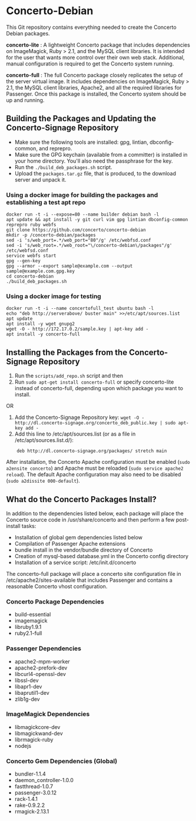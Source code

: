 # Concerto-Debian
This Git repository contains everything needed to create the Concerto Debian packages.

**concerto-lite**
: A lightweight Concerto package that includes dependencies on ImageMagick, Ruby > 2.1, and the MySQL client libraries.  It is intended for the user that wants  more control over their own web stack.  Additional, manual configuration is required to get the Concerto system running.

**concerto-full**
: The full Concerto package closely replicates the setup of the server virtual image. It includes dependencies on ImageMagick, Ruby > 2.1, the MySQL client libraries, Apache2, and all the required libraries for Passenger. Once this package is installed, the Concerto system should be up and running.

## Building the Packages and Updating the Concerto-Signage Repository
* Make sure the following tools are installed: gpg, lintian, dbconfig-common, and reprepro.
* Make sure the GPG keychain (available from a committer) is installed in your home directory.  You'll also need the passphrase for the key.
* Run the `./build_deb_packages.sh` script.
* Upload the `packages.tar.gz` file, that is produced, to the download server and unpack it.

### Using a docker image for building the packages and establishing a test apt repo

```
docker run -t -i --expose=80 --name builder debian bash -l
apt update && apt install -y git curl vim gpg lintian dbconfig-common reprepro ruby webfs
git clone https://github.com/concerto/concerto-debian
mkdir -p /concerto-debian/packages
sed -i 's/web_port=.*/web_port="80"/g' /etc/webfsd.conf
sed -i 's/web_root=.*/web_root="\/concerto-debian\/packages"/g' /etc/webfsd.conf
service webfs start
gpg --gen-key
gpg --armor --export sample@example.com --output sample@example.com.gpg.key
cd concerto-debian
./build_deb_packages.sh
```

### Using a docker image for testing

```
docker run -t -i --name concertofull_test ubuntu bash -l
echo "deb http://serverabove/ buster main" >>/etc/apt/sources.list
apt update
apt install -y wget gnupg2
wget -O - http://172.17.0.2/sample.key | apt-key add -
apt install -y concerto-full
```

## Installing the Packages from the Concerto-Signage Repository
1. Run the `scripts/add_repo.sh` script and then
2. Run `sudo apt-get install concerto-full` or specify concerto-lite instead of concerto-full, depending upon which package you want to install.

OR  

1. Add the Concerto-Signage Repository key: `wget -O - http://dl.concerto-signage.org/concerto_deb_public.key | sudo apt-key add -`
2. Add this line to /etc/apt/sources.list (or as a file in /etc/apt/sources.list.d/):
```
    deb http://dl.concerto-signage.org/packages/ stretch main
```

After installation, the Concerto Apache configuration must be enabled (`sudo a2ensite concerto`) and Apache must be reloaded (`sudo service apache2 reload`). The default Apache configuration may also need to be disabled (`sudo a2dissite 000-default`).

## What do the Concerto Packages Install?
In addition to the dependencies listed below, each package will place the Concerto source code in /usr/share/concerto and then perform a few post-install tasks:
* Installation of global gem dependencies listed below
* Compilation of Passenger Apache extensions
* bundle install in the vendor/bundle directory of Concerto
* Creation of mysql-based database.yml in the Concerto config directory
* Installation of a service script: /etc/init.d/concerto

The concerto-full package will place a concerto site configuration file in /etc/apache2/sites-available that includes Passenger and contains a reasonable Concerto vhost configuration.

### Concerto Package Dependencies
* build-essential
* imagemagick
* libruby1.9.1
* ruby2.1-full

### Passenger Dependencies
* apache2-mpm-worker
* apache2-prefork-dev
* libcurl4-openssl-dev
* libssl-dev
* libapr1-dev
* libaprutil1-dev
* zlib1g-dev

### ImageMagick Dependencies
* libmagickcore-dev
* libmagickwand-dev
* librmagick-ruby
* nodejs

### Concerto Gem Dependencies (Global)
* bundler-1.1.4
* daemon_controller-1.0.0
* fastthread-1.0.7
* passenger-3.0.12
* rack-1.4.1
* rake-0.9.2.2
* rmagick-2.13.1
